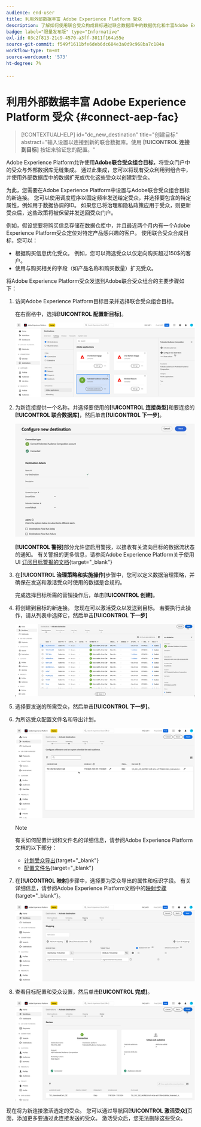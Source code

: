 ```yaml
---
audience: end-user
title: 利用外部数据丰富 Adobe Experience Platform 受众
description: 了解如何使用联合受众构成目标通过联合数据库中的数据优化和丰富Adobe Experience Platform受众。
badge: label="限量发布版" type="Informative"
exl-id: 03c2f813-21c9-4570-a3ff-3011f164a55e
source-git-commit: f549f1611bfe6deb6dc684e3a0d9c968ba7c184a
workflow-type: tm+mt
source-wordcount: '573'
ht-degree: 7%

---
```


# 利用外部数据丰富 Adobe Experience Platform 受众 {#connect-aep-fac}

>[!CONTEXTUALHELP]
>id="dc_new_destination"
>title="创建目标"
>abstract="输入设置以连接到新的联合数据库。使用 **[!UICONTROL 连接到目标]** 按钮来验证您的配置。"

Adobe Experience Platform允许使用&#x200B;**Adobe联合受众组合目标**，将受众门户中的受众与外部数据库无缝集成。 通过此集成，您可以将现有受众利用到组合中，并使用外部数据库中的数据扩充或优化这些受众以创建新受众。

为此，您需要在Adobe Experience Platform中设置与Adobe联合受众组合目标的新连接。 您可以使用调度程序以固定频率发送给定受众，并选择要包含的特定属性，例如用于数据协调的ID。 如果您已将治理和隐私政策应用于受众，则更新受众后，这些政策将被保留并发送回受众门户。

例如，假设您要将购买信息存储在数据仓库中，并且最近两个月内有一个Adobe Experience Platform受众定位对特定产品感兴趣的客户。 使用联合受众合成目标，您可以：

* 根据购买信息优化受众。 例如，您可以筛选受众以仅定向购买超过150$的客户。
* 使用与购买相关的字段（如产品名称和购买数量）扩充受众。

将Adobe Experience Platform受众发送到Adobe联合受众组合的主要步骤如下：

1. 访问Adobe Experience Platform目标目录并选择联合受众组合目标。

   在右窗格中，选择&#x200B;**[!UICONTROL 配置新目标]**。

   ![](assets/destination-new.png)

1. 为新连接提供一个名称，并选择要使用的&#x200B;**[!UICONTROL 连接类型]**&#x200B;和要连接的&#x200B;**[!UICONTROL 联合数据库]**，然后单击&#x200B;**[!UICONTROL 下一步]**。

   ![](assets/destination-configure.png)

   **[!UICONTROL 警报]**&#x200B;部分允许您启用警报，以接收有关流向目标的数据流状态的通知。 有关警报的更多信息，请参阅Adobe Experience Platform关于使用UI [订阅目标警报的文档](https://experienceleague.adobe.com/en/docs/experience-platform/destinations/ui/alerts){target="_blank"}

1. 在&#x200B;**[!UICONTROL 治理策略和实施操作]**&#x200B;步骤中，您可以定义数据治理策略，并确保在发送和激活受众时使用的数据是合规的。

   完成选择目标所需的营销操作后，单击&#x200B;**[!UICONTROL 创建]**。

1. 将创建到目标的新连接。 您现在可以激活受众以发送到目标。 若要执行此操作，请从列表中选择它，然后单击&#x200B;**[!UICONTROL 下一步]**

   ![](assets/destination-activate.png)

1. 选择要发送的所需受众，然后单击&#x200B;**[!UICONTROL 下一步]**。

1. 为所选受众配置文件名和导出计划。

   ![](assets/destination-schedule.png)

   >[!NOTE]
   >
   >有关如何配置计划和文件名的详细信息，请参阅Adobe Experience Platform文档的以下部分：
   >
   >* [计划受众导出](https://experienceleague.adobe.com/en/docs/experience-platform/destinations/ui/activate/activate-batch-profile-destinations#scheduling){target="_blank"}
   >* [配置文件名](https://experienceleague.adobe.com/en/docs/experience-platform/destinations/ui/activate/activate-batch-profile-destinations#configure-file-names){target="_blank"}

1. 在&#x200B;**[!UICONTROL 映射]**&#x200B;步骤中，选择要为受众导出的属性和标识字段。 有关详细信息，请参阅Adobe Experience Platform文档中的[映射步骤](https://experienceleague.adobe.com/en/docs/experience-platform/destinations/ui/activate/activate-batch-profile-destinations#mapping){target="_blank"}。

   ![](assets/destination-attributes.png)

1. 查看目标配置和受众设置，然后单击&#x200B;**[!UICONTROL 完成]**。

   ![](assets/destination-review.png)

现在将为新连接激活选定的受众。 您可以通过导航回&#x200B;**[!UICONTROL 激活受众]**&#x200B;页面，添加更多要通过此连接发送的受众。 激活受众后，您无法删除这些受众。
